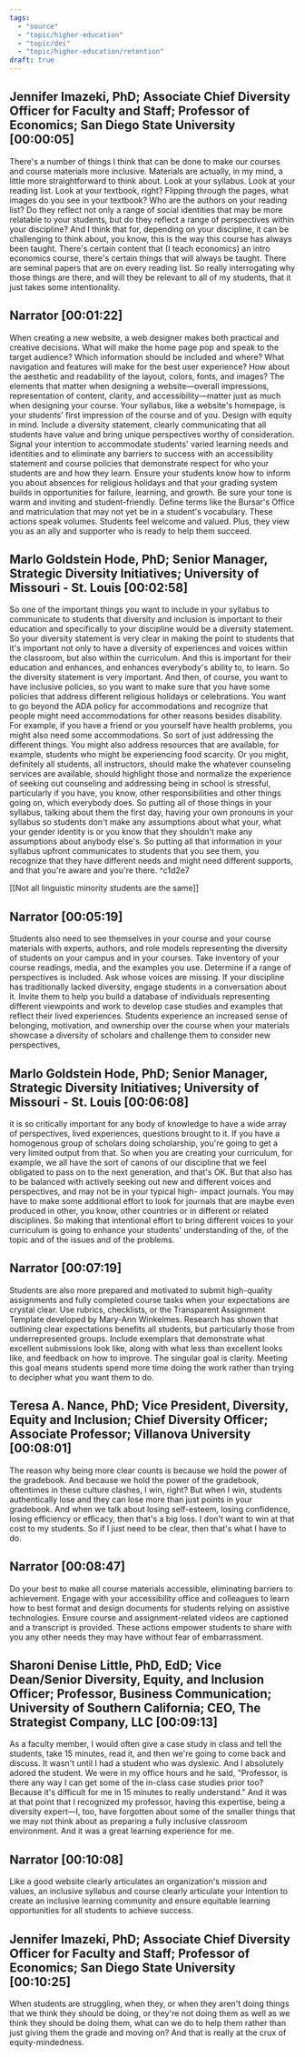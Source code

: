 ```yaml
---
tags:
  - "source"
  - "topic/higher-education"
  - "topic/dei"
  - "topic/higher-education/retention"
draft: true
---
```

## Jennifer Imazeki, PhD; Associate Chief Diversity Officer for Faculty and Staff; Professor of Economics; San Diego State University [00:00:05]
There's a number of things I think that can be done to make our courses and course materials more inclusive. Materials are actually, in my mind, a little more straightforward to think about. Look at your syllabus. Look at your reading list. Look at your textbook, right? Flipping through the pages, what images do you see in your textbook? Who are the authors on your reading list? Do they reflect not only a range of social identities that may be more relatable to your students, but do they reflect a range of perspectives within your discipline? And I think that for, depending on your discipline, it can be challenging to think about, you know, this is the way this course has always been taught. There's certain content that (I teach economics) an intro economics course, there's certain things that will always be taught. There are seminal papers that are on every reading list. So really interrogating why those things are there, and will they be relevant to all of my students, that it just takes some intentionality. 

## Narrator [00:01:22]
When creating a new website, a web designer makes both practical and creative decisions. What will make the home page pop and speak to the target audience? Which information should be included and where? What navigation and features will make for the best user experience? How about the aesthetic and readability of the layout, colors, fonts, and images? The elements that matter when designing a website—overall impressions, representation of content, clarity, and accessibility—matter just as much when designing your course. Your syllabus, like a website's homepage, is your students' first impression of the course and of you. Design with equity in mind. Include a diversity statement, clearly communicating that all students have value and bring unique perspectives worthy of consideration. Signal your intention to accommodate students' varied learning needs and identities and to eliminate any barriers to success with an accessibility statement and course policies that demonstrate respect for who your students are and how they learn. Ensure your students know how to inform you about absences for religious holidays and that your grading system builds in opportunities for failure, learning, and growth. Be sure your tone is warm and inviting and student-friendly. Define terms like the Bursar's Office and matriculation that may not yet be in a student's vocabulary. These actions speak volumes. Students feel welcome and valued. Plus, they view you as an ally and supporter who is ready to help them succeed. 

## Marlo Goldstein Hode, PhD; Senior Manager, Strategic Diversity Initiatives; University of Missouri - St. Louis [00:02:58]
So one of the important things you want to include in your syllabus to communicate to students that diversity and inclusion is important to their education and specifically to your discipline would be a diversity statement. So your diversity statement is very clear in making the point to students that it's important not only to have a diversity of experiences and voices within the classroom, but also within the curriculum. And this is important for their education and enhances, and enhances everybody's ability to, to learn. So the diversity statement is very important. And then, of course, you want to have inclusive policies, so you want to make sure that you have some policies that address different religious holidays or celebrations. You want to go beyond the ADA policy for accommodations and recognize that people might need accommodations for other reasons besides disability. For example, if you have a friend or you yourself have health problems, you might also need some accommodations. So sort of just addressing the different things. You might also address resources that are available, for example, students who might be experiencing food scarcity. Or you might, definitely all students, all instructors, should make the whatever counseling services are available, should highlight those and normalize the experience of seeking out counseling and addressing being in school is stressful, particularly if you have, you know, other responsibilities and other things going on, which everybody does. So putting all of those things in your syllabus, talking about them the first day, having your own pronouns in your syllabus so students don't make any assumptions about what your, what your gender identity is or you know that they shouldn't make any assumptions about anybody else's. So putting all that information in your syllabus upfront communicates to students that you see them, you recognize that they have different needs and might need different supports, and that you're aware and you're there.  ^c1d2e7

[[Not all linguistic minority students are the same]]
## Narrator [00:05:19]
Students also need to see themselves in your course and your course materials with experts, authors, and role models representing the diversity of students on your campus and in your courses. Take inventory of your course readings, media, and the examples you use. Determine if a range of perspectives is included. Ask whose voices are missing. If your discipline has traditionally lacked diversity, engage students in a conversation about it. Invite them to help you build a database of individuals representing different viewpoints and work to develop case studies and examples that reflect their lived experiences. Students experience an increased sense of belonging, motivation, and ownership over the course when your materials showcase a diversity of scholars and challenge them to consider new perspectives, 

## Marlo Goldstein Hode, PhD; Senior Manager, Strategic Diversity Initiatives; University of Missouri - St. Louis [00:06:08]
it is so critically important for any body of knowledge to have a wide array of perspectives, lived experiences, questions brought to it. If you have a homogenous group of scholars doing scholarship, you're going to get a very limited output from that. So when you are creating your curriculum, for example, we all have the sort of canons of our discipline that we feel obligated to pass on to the next generation, and that's OK. But that also has to be balanced with actively seeking out new and different voices and perspectives, and may not be in your typical high- impact journals. You may have to make some additional effort to look for journals that are maybe even produced in other, you know, other countries or in different or related disciplines. So making that intentional effort to bring different voices to your curriculum is going to enhance your students' understanding of the, of the topic and of the issues and of the problems. 

## Narrator [00:07:19]
Students are also more prepared and motivated to submit high-quality assignments and fully completed course tasks when your expectations are crystal clear. Use rubrics, checklists, or the Transparent Assignment Template developed by Mary-Ann Winkelmes. Research has shown that outlining clear expectations benefits all students, but particularly those from underrepresented groups. Include exemplars that demonstrate what excellent submissions look like, along with what less than excellent looks like, and feedback on how to improve. The singular goal is clarity. Meeting this goal means students spend more time doing the work rather than trying to decipher what you want them to do. 

## Teresa A. Nance, PhD; Vice President, Diversity, Equity and Inclusion; Chief Diversity Officer; Associate Professor; Villanova University [00:08:01]
The reason why being more clear counts is because we hold the power of the gradebook. And because we hold the power of the gradebook, oftentimes in these culture clashes, I win, right? But when I win, students authentically lose and they can lose more than just points in your gradebook. And when we talk about losing self-esteem, losing confidence, losing efficiency or efficacy, then that's a big loss. I don't want to win at that cost to my students. So if I just need to be clear, then that's what I have to do. 

## Narrator [00:08:47]
Do your best to make all course materials accessible, eliminating barriers to achievement. Engage with your accessibility office and colleagues to learn how to best format and design documents for students relying on assistive technologies. Ensure course and assignment-related videos are captioned and a transcript is provided. These actions empower students to share with you any other needs they may have without fear of embarrassment. 

## Sharoni Denise Little, PhD, EdD; Vice Dean/Senior Diversity, Equity, and Inclusion Officer; Professor, Business Communication; University of Southern California; CEO, The Strategist Company, LLC [00:09:13]
As a faculty member, I would often give a case study in class and tell the students, take 15 minutes, read it, and then we're going to come back and discuss. It wasn't until I had a student who was dyslexic. And I absolutely adored the student. We were in my office hours and he said, "Professor, is there any way I can get some of the in-class case studies prior too? Because it's difficult for me in 15 minutes to really understand." And it was at that point that I recognized my professor, having this expertise, being a diversity expert—I, too, have forgotten about some of the smaller things that we may not think about as preparing a fully inclusive classroom environment. And it was a great learning experience for me. 

## Narrator [00:10:08]
Like a good website clearly articulates an organization's mission and values, an inclusive syllabus and course clearly articulate your intention to create an inclusive learning community and ensure equitable learning opportunities for all students to achieve success. 

## Jennifer Imazeki, PhD; Associate Chief Diversity Officer for Faculty and Staff; Professor of Economics; San Diego State University [00:10:25]
When students are struggling, when they, or when they aren't doing things that we think they should be doing, or they're not doing them as well as we think they should be doing them, what can we do to help them rather than just giving them the grade and moving on? And that is really at the crux of equity-mindedness.